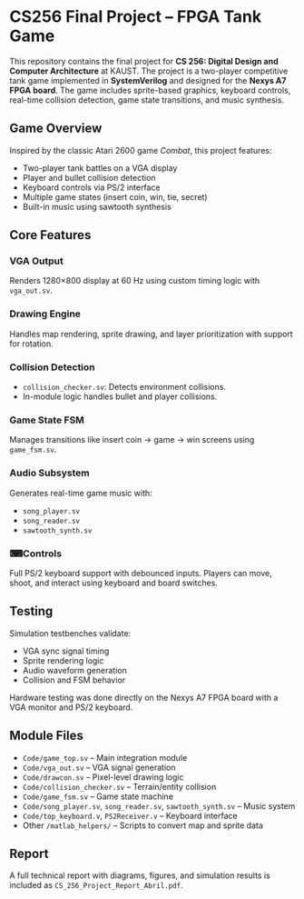 # CS256 Final Project – FPGA Tank Game

This repository contains the final project for **CS 256: Digital Design and Computer Architecture** at KAUST. The project is a two-player competitive tank game implemented in **SystemVerilog** and designed for the **Nexys A7 FPGA board**. The game includes sprite-based graphics, keyboard controls, real-time collision detection, game state transitions, and music synthesis.

## Game Overview

Inspired by the classic Atari 2600 game *Combat*, this project features:
- Two-player tank battles on a VGA display
- Player and bullet collision detection
- Keyboard controls via PS/2 interface
- Multiple game states (insert coin, win, tie, secret)
- Built-in music using sawtooth synthesis

## Core Features

### VGA Output  
Renders 1280×800 display at 60 Hz using custom timing logic with `vga_out.sv`.

### Drawing Engine  
Handles map rendering, sprite drawing, and layer prioritization with support for rotation.

### Collision Detection  
- `collision_checker.sv`: Detects environment collisions.
- In-module logic handles bullet and player collisions.

### Game State FSM  
Manages transitions like insert coin → game → win screens using `game_fsm.sv`.

### Audio Subsystem  
Generates real-time game music with:
- `song_player.sv`
- `song_reader.sv`
- `sawtooth_synth.sv`

### ⌨Controls  
Full PS/2 keyboard support with debounced inputs. Players can move, shoot, and interact using keyboard and board switches.

## Testing

Simulation testbenches validate:
- VGA sync signal timing
- Sprite rendering logic
- Audio waveform generation
- Collision and FSM behavior

Hardware testing was done directly on the Nexys A7 FPGA board with a VGA monitor and PS/2 keyboard.

## Module Files

- `Code/game_top.sv` – Main integration module
- `Code/vga_out.sv` – VGA signal generation
- `Code/drawcon.sv` – Pixel-level drawing logic
- `Code/collision_checker.sv` – Terrain/entity collision
- `Code/game_fsm.sv` – Game state machine
- `Code/song_player.sv`, `song_reader.sv`, `sawtooth_synth.sv` – Music system
- `Code/top_keyboard.v`, `PS2Receiver.v` – Keyboard interface
- Other `/matlab_helpers/` – Scripts to convert map and sprite data

## Report

A full technical report with diagrams, figures, and simulation results is included as `CS_256_Project_Report_Abril.pdf`.

